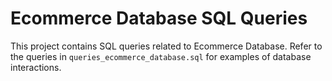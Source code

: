 # Ecommerce Database SQL Queries

This project contains SQL queries related to Ecommerce Database. Refer to the queries in `queries_ecommerce_database.sql` for examples of database interactions.
